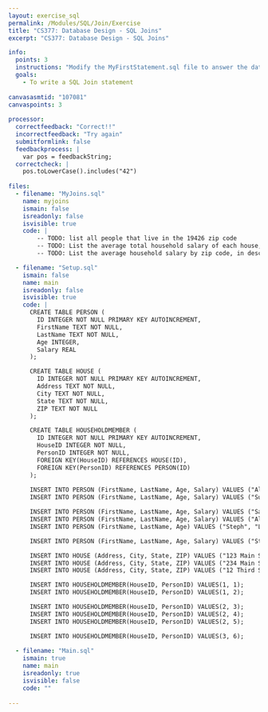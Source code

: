 ```yaml
---
layout: exercise_sql
permalink: /Modules/SQL/Join/Exercise
title: "CS377: Database Design - SQL Joins"
excerpt: "CS377: Database Design - SQL Joins"

info:
  points: 3
  instructions: "Modify the MyFirstStatement.sql file to answer the database questions below."
  goals:
    - To write a SQL Join statement
    
canvasasmtid: "107081"   
canvaspoints: 3
  
processor:  
  correctfeedback: "Correct!!" 
  incorrectfeedback: "Try again"
  submitformlink: false
  feedbackprocess: | 
    var pos = feedbackString;
  correctcheck: |
    pos.toLowerCase().includes("42")
 
files:
  - filename: "MyJoins.sql"
    name: myjoins
    ismain: false
    isreadonly: false
    isvisible: true
    code: | 
        -- TODO: list all people that live in the 19426 zip code
        -- TODO: List the average total household salary of each house, sorted in descending order by salary
        -- TODO: List the average household salary by zip code, in descending order by salary

  - filename: "Setup.sql"
    ismain: false
    name: main
    isreadonly: false
    isvisible: true
    code: |
      CREATE TABLE PERSON (
        ID INTEGER NOT NULL PRIMARY KEY AUTOINCREMENT, 
        FirstName TEXT NOT NULL, 
        LastName TEXT NOT NULL, 
        Age INTEGER,
        Salary REAL
      );

      CREATE TABLE HOUSE (
        ID INTEGER NOT NULL PRIMARY KEY AUTOINCREMENT, 
        Address TEXT NOT NULL, 
        City TEXT NOT NULL, 
        State TEXT NOT NULL,
        ZIP TEXT NOT NULL
      );

      CREATE TABLE HOUSEHOLDMEMBER (
        ID INTEGER NOT NULL PRIMARY KEY AUTOINCREMENT, 
        HouseID INTEGER NOT NULL,
        PersonID INTEGER NOT NULL,
        FOREIGN KEY(HouseID) REFERENCES HOUSE(ID),
        FOREIGN KEY(PersonID) REFERENCES PERSON(ID)
      );
     
      INSERT INTO PERSON (FirstName, LastName, Age, Salary) VALUES ("Alex", "Smith", 20, 20000);
      INSERT INTO PERSON (FirstName, LastName, Age, Salary) VALUES ("Susan", "Smith", 22, 30000);

      INSERT INTO PERSON (FirstName, LastName, Age, Salary) VALUES ("Samantha", "Lee", 50, 100000);
      INSERT INTO PERSON (FirstName, LastName, Age, Salary) VALUES ("Alex", "Lee", 49, 110000);
      INSERT INTO PERSON (FirstName, LastName, Age) VALUES ("Steph", "Lee", 15);

      INSERT INTO PERSON (FirstName, LastName, Age, Salary) VALUES ("Stephen", "Johnson", 29, 40000);

      INSERT INTO HOUSE (Address, City, State, ZIP) VALUES ("123 Main Street", "Collegeville", "PA", "19426");
      INSERT INTO HOUSE (Address, City, State, ZIP) VALUES ("234 Main Street", "Collegeville", "PA", "19426");
      INSERT INTO HOUSE (Address, City, State, ZIP) VALUES ("12 Third Street", "King of Prussia", "PA", "19406");

      INSERT INTO HOUSEHOLDMEMBER(HouseID, PersonID) VALUES(1, 1);
      INSERT INTO HOUSEHOLDMEMBER(HouseID, PersonID) VALUES(1, 2);

      INSERT INTO HOUSEHOLDMEMBER(HouseID, PersonID) VALUES(2, 3);
      INSERT INTO HOUSEHOLDMEMBER(HouseID, PersonID) VALUES(2, 4);
      INSERT INTO HOUSEHOLDMEMBER(HouseID, PersonID) VALUES(2, 5);

      INSERT INTO HOUSEHOLDMEMBER(HouseID, PersonID) VALUES(3, 6);
      
  - filename: "Main.sql"
    ismain: true
    name: main
    isreadonly: true
    isvisible: false
    code: ""
        
---
```

